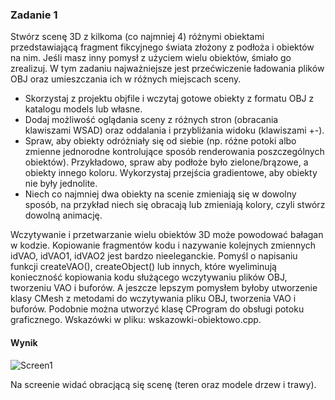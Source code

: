 ### Zadanie 1

Stwórz scenę 3D z kilkoma (co najmniej 4) różnymi obiektami przedstawiającą fragment fikcyjnego świata złożony z podłoża i obiektów na nim. Jeśli masz inny pomysł z użyciem wielu obiektów, śmiało go zrealizuj. W tym zadaniu najważniejsze jest przećwiczenie ładowania plików OBJ oraz umieszczania ich w różnych miejscach sceny.

- Skorzystaj z projektu objfile i wczytaj gotowe obiekty z formatu OBJ z katalogu models lub własne.
- Dodaj możliwość oglądania sceny z różnych stron (obracania klawiszami WSAD) oraz oddalania i przybliżania widoku (klawiszami +-).
- Spraw, aby obiekty odróżniały się od siebie (np. różne potoki albo zmienne jednorodne kontrolujące sposób renderowania poszczególnych obiektów). Przykładowo, spraw aby podłoże było zielone/brązowe, a obiekty innego koloru. Wykorzystaj przejścia gradientowe, aby obiekty nie były jednolite.
- Niech co najmniej dwa obiekty na scenie zmieniają się w dowolny sposób, na przykład niech się obracają lub zmieniają kolory, czyli stwórz dowolną animację.

Wczytywanie i przetwarzanie wielu obiektów 3D może powodować bałagan w kodzie. Kopiowanie fragmentów kodu i nazywanie kolejnych zmiennych idVAO, idVAO1, idVAO2 jest bardzo nieeleganckie. Pomyśl o napisaniu funkcji createVAO(), createObject() lub innych, które wyeliminują konieczność kopiowania kodu służącego wczytywaniu plików OBJ, tworzeniu VAO i buforów. A jeszcze lepszym pomysłem byłoby utworzenie klasy CMesh z metodami do wczytywania pliku OBJ, tworzenia VAO i buforów. Podobnie można utworzyć klasę CProgram do obsługi potoku graficznego. Wskazówki w pliku: wskazowki-obiektowo.cpp.

#### Wynik

![Screen1](Screen1.gif)

Na screenie widać obracjącą się scenę (teren oraz modele drzew i trawy).